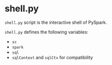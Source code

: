 # shell.py

`shell.py` script is the interactive shell of PySpark.

`shell.py` defines the following variables:

* `sc`
* `spark`
* `sql`
* `sqlContext` and `sqlCtx` for compatibility
